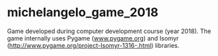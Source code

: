 # michelangelo_game_2018
Game developed during computer development course (year 2018).
The game internally uses Pygame (www.pygame.org) and Isomyr (http://www.pygame.org/project-Isomyr-1316-.html) libraries.

